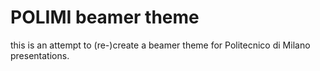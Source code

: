 POLIMI beamer theme
===================

this is an attempt to (re-)create a beamer theme for Politecnico di Milano presentations.
